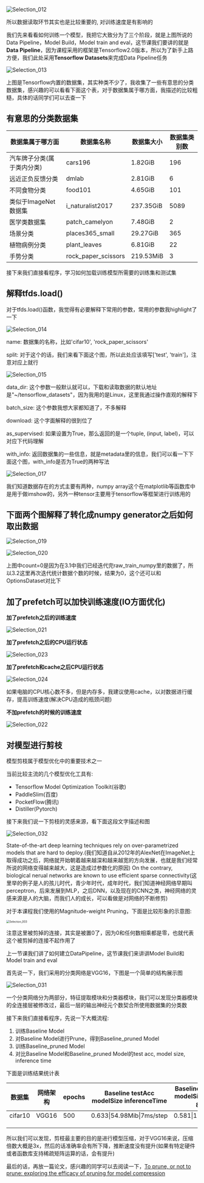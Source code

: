 ![Selection_012](pics/Selection_012.png)

所以数据读取环节其实也是比较重要的, 对训练速度是有影响的



我们先来看看如何训练一个模型，我把它大致分为了三个阶段，就是上图所说的Data Pipeline，Model Build，Model train and eval，这节课我们要讲的就是**Data Pipeline**，因为课程采用的框架是Tensorflow2.0版本，所以为了新手上路方便，我们此处采用**Tensorflow Datasets**来完成Data Pipeline任务

![Selection_013](pics/Selection_013.png)

上图是Tensorflow内置的数据集，其实种类不少了，我收集了一些有意思的分类数据集，感兴趣的可以看看下面这个表，对于数据集属于哪方面，我描述的比较粗糙，具体的话同学们可以去查一下

## 有意思的分类数据集

| 数据集属于哪方面           | 数据集名称          | 数据集大小 | 数据集类别数 |
| -------------------------- | ------------------- | ---------- | ------------ |
| 汽车牌子分类(属于类内分类) | cars196             | 1.82GiB    | 196          |
| 远近正负反馈分类           | dmlab               | 2.81GiB    | 6            |
| 不同食物分类               | food101             | 4.65GiB    | 101          |
| 类似于ImageNet数据集       | i_naturalist2017    | 237.35GiB  | 5089         |
| 医学类数据集               | patch_camelyon      | 7.48GiB    | 2            |
| 场景分类                   | places365_small     | 29.27GiB   | 365          |
| 植物病例分类               | plant_leaves        | 6.81GiB    | 22           |
| 手势分类                   | rock_paper_scissors | 219.53MiB  | 3            |

接下来我们直接看程序，学习如何加载训练模型所需要的训练集和测试集

## 解释tfds.load()

对于tfds.load()函数，我觉得有必要解释下常用的参数，常用的参数我highlight了一下

![Selection_014](pics/Selection_014.png)

name: 数据集的名称，比如'cifar10', 'rock_paper_scissors'

split: 对于这个的话，我们来看下面这个图，所以此处应该填写['test', 'train']，注意对应上就行

![Selection_015](pics/Selection_015.png)

data_dir: 这个参数一般默认就可以，下载和读取数据的默认地址是"~/tensorflow_datasets"，因为我用的是Linux，这里我通过操作直观的解释下

batch_size: 这个参数我想大家都知道了，不多解释

download: 这个字面解释的很到位了

as_supervised: 如果设置为True，那么返回的是一个tuple, (input, label)，可以对应下代码理解

with_info: 返回数据集的一些信息，就是metadata里的信息，我们可以看一下下面这个图，with_info是否为True的两种写法

![Selection_017](pics/Selection_017.png)

我们知道数据存在的方式主要有两种，numpy array这个在matplotlib等函数库中是用于做imshow的，另外一种tensor主要用于tensorflow等框架进行训练用的

## 下面两个图解释了转化成numpy generator之后如何取出数据

![Selection_019](pics/Selection_019.png)

![Selection_020](pics/Selection_020.png)

上图中count=0是因为在3.1中我们已经迭代完raw_train_numpy里的数据了，所以3.2这里再次迭代统计数据个数的时候，结果为0，这个还可以和OptionsDataset对比下

## 加了prefetch可以加快训练速度(IO方面优化)

**加了prefetch之后的训练速度**

![Selection_021](pics/Selection_021.png)

**加了prefetch之后的CPU运行状态**

![Selection_023](pics/Selection_023.png)

**加了prefetch和cache之后CPU运行状态**

![Selection_024](../Pictures/Selection_024.png)

如果电脑的CPU核心数不多，但是内存多，我建议使用cache，以对数据进行缓存，提高训练速度(解决CPU造成的瓶颈问题)

**不加prefetch的时候的训练速度**

![Selection_022](pics/Selection_022.png)





## 对模型进行剪枝

模型剪枝属于模型优化中的重要技术之一

当前比较主流的几个模型优化工具有:

+ Tensorflow Model Optimization Toolkit(谷歌)
+ PaddleSlim(百度)
+ PocketFlow(腾讯)
+ Distiller(Pytorch)

接下来我们说一下剪枝的灵感来源，看下面这段文字描述和图

![Selection_032](pics/Selection_032.png)

State-of-the-art deep learning techniques rely on over-parametrized models that are hard to deploy.(我们知道自从2012年的AlexNet在ImageNet上取得成功之后，网络就开始朝着越来越深和越来越宽的方向发展，也就是我们经常所说的网络变得越来越大，这是造成过参数化的原因) On the contrary, biological nerual networks are known to use efficient sparse connectivity(这里举的例子是人的孩儿时代，青少年时代，成年时代，我们知道神经网络早期叫perceptron，后来发展到MLP，之后DNN，以及现在的CNN之类，神经网络的灵感来源是人的大脑，而我们人的成长，可以看做是对网络的不断修剪)

对于本课程我们使用的Magnitude-weight Pruning，下面是比较形象的示意图:

<img src="pics/Selection_003.png" alt="Selection_003" style="zoom: 50%;" />

注意这里被剪掉的连接，其实是被置0了，因为0和任何数相乘都是零，也就代表这个被剪掉的连接不起作用了

上一节课我们讲了如何建立DataPipeline，这节课我们来讲讲Model Build和Model train and eval

首先说一下，我们采用的分类网络是VGG16，下图是一个简单的结构展示图

![Selection_031](pics/Selection_031.png)

一个分类网络分为两部分，特征提取模块和分类器模块，我们可以发现分类器模块的全连接层被修改过，最后一层的输出神经元个数契合所使用数据集的分类数

接下来我们直接看程序，先说一下大概流程:

1. 训练Baseline Model
2. 对Baseline Model进行Prune，得到Baseline_pruned Model
3. 训练Baseline_pruned Model
4. 对比Baseline Model和Baseline_pruned Model的test acc, model size, inference time

下面是训练结果统计表

| 数据集  | 网络架构 | epochs | Baseline testAcc modelSize  inferenceTime | Baseline_pruned testAcc modelSize inferenceTime 80%稀疏度 | train Time(Tesla P100) |
| ------- | -------- | ------ | ----------------------------------------- | --------------------------------------------------------- | ---------------------- |
| cifar10 | VGG16    | 500    | 0.633\|54.98Mib\|7ms/step                 | 0.581\|17.31Mib\|7ms/step                                 | 1.53h                  |
|         |          |        |                                           |                                                           |                        |
|         |          |        |                                           |                                                           |                        |
|         |          |        |                                           |                                                           |                        |

所以我们可以发现，剪枝最主要的目的是进行模型压缩，对于VGG16来说，压缩倍数大概是3x，然后的话准确率会有所下降，推断速度没有提升(如果有特定硬件或者函数库支持稀疏矩阵运算的话，会有提升)

最后的话，再放一篇论文，感兴趣的同学可以去阅读一下，[To prune, or not to prune: exploring the efficacy of pruning for model compression](https://arxiv.org/pdf/1710.01878.pdf)